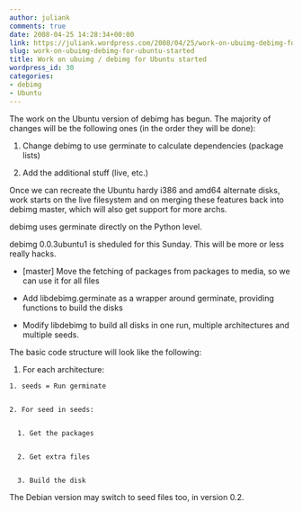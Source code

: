```yaml
---
author: juliank
comments: true
date: 2008-04-25 14:28:34+00:00
link: https://juliank.wordpress.com/2008/04/25/work-on-ubuimg-debimg-for-ubuntu-started/
slug: work-on-ubuimg-debimg-for-ubuntu-started
title: Work on ubuimg / debimg for Ubuntu started
wordpress_id: 30
categories:
- debimg
- Ubuntu
---
```


The work on the Ubuntu version of debimg has begun. The majority of changes will be the following ones (in the order they will be done):



	
  1. Change debimg to use germinate to calculate dependencies (package lists)

	
  2. Add the additional stuff (live, etc.)


Once we can recreate the Ubuntu hardy i386 and amd64 alternate disks, work starts on the live filesystem and on merging these features back into debimg master, which will also get support for more archs.

debimg uses germinate directly on the Python level.

debimg 0.0.3ubuntu1 is sheduled for this Sunday. This will be more or less really hacks.

	
  * [master] Move the fetching of packages from packages to media, so we can use it for all files

	
  * Add libdebimg.germinate as a wrapper around germinate, providing functions to build the disks

	
  * Modify libdebimg to build all disks in one run, multiple architectures and multiple seeds.


The basic code structure will look like the following:

	
  1. For each architecture:

	
    1. seeds = Run germinate

	
    2. For seed in seeds:

	
      1. Get the packages

	
      2. Get extra files

	
      3. Build the disk








The Debian version may switch to seed files too, in version 0.2.
